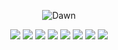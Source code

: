 <div align="center">
  
![Dawn](https://github.com/user-attachments/assets/22ccb344-981c-4bdb-a336-f13d19d50577)

<div>
<img src="https://img.shields.io/badge/php-%23777BB4.svg?style=for-the-badge&logo=php&logoColor=white" />
<img src="https://img.shields.io/badge/laravel-%23FF2D20.svg?style=for-the-badge&logo=laravel&logoColor=white" />
<img src="https://img.shields.io/badge/dart-%230175C2.svg?style=for-the-badge&logo=dart&logoColor=white" />
<img src="https://img.shields.io/badge/Flutter-%2302569B.svg?style=for-the-badge&logo=Flutter&logoColor=white" />
<img src="https://img.shields.io/badge/javascript-%23323330.svg?style=for-the-badge&logo=javascript&logoColor=%23F7DF1E" />
<img src="https://img.shields.io/badge/typescript-%23007ACC.svg?style=for-the-badge&logo=typescript&logoColor=white" />
<img src="https://img.shields.io/badge/react-%2320232a.svg?style=for-the-badge&logo=react&logoColor=%2361DAFB" />
<img src="https://img.shields.io/badge/Next-black?style=for-the-badge&logo=next.js&logoColor=white" />
</div>

</div>



<!-- ![Never](https://github.com/user-attachments/assets/050b6763-37b0-4cb8-9fd4-8b1959023c1f) -->
